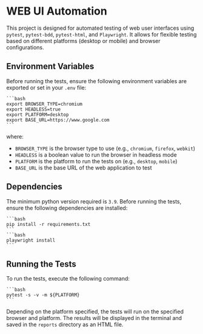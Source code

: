 # WEB UI Automation

This project is designed for automated testing of web user interfaces using `pytest`, `pytest-bdd`, `pytest-html`, and `Playwright`. It allows for flexible testing based on different platforms (desktop or mobile) and browser configurations.

## Environment Variables

Before running the tests, ensure the following environment variables are exported or set in your `.env` file:
    
    ```bash
    export BROWSER_TYPE=chromium
    export HEADLESS=true
    export PLATFORM=desktop
    export BASE_URL=https://www.google.com
    ```
where:
- `BROWSER_TYPE` is the browser type to use (e.g., `chromium`, `firefox`, `webkit`)
- `HEADLESS` is a boolean value to run the browser in headless mode
- `PLATFORM` is the platform to run the tests on (e.g., `desktop`, `mobile`)
- `BASE_URL` is the base URL of the web application to test

## Dependencies
The minimum python version required is `3.9`.
Before running the tests, ensure the following dependencies are installed:
    
    ```bash
    pip install -r requirements.txt
    ```
    ```bash
    playwright install
    ```

## Running the Tests
To run the tests, execute the following command:
    
    ```bash
    pytest -s -v -m ${PLATFORM}
    ```
Depending on the platform specified, the tests will run on the specified browser and platform.
The results will be displayed in the terminal and saved in the `reports` directory as an HTML file.

